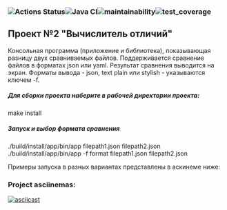 ### ![Actions Status](https://github.com/Evlit/java-project-71/actions/workflows/hexlet-check.yml/badge.svg)![Java CI](https://github.com/Evlit/java-project-71/actions/workflows/main.yml/badge.svg)![maintainability](https://api.codeclimate.com/v1/badges/34bdb06d58fb1c7cdc57/maintainability)![test_coverage](https://api.codeclimate.com/v1/badges/34bdb06d58fb1c7cdc57/test_coverage)

## **Проект №2 "Вычислитель отличий"**

Консольная программа (приложение и библиотека), показывающая разницу двух сравниваемых файлов.
Поддерживается сравнение файлов в форматах json или yaml.
Результат сравнения выводится на экран. Форматы вывода - json, text plain или stylish - указываются  ключем -f.
##### Для сборки проекта наберите в рабочей директории проекта: 
make install
##### Запуск и выбор формата сравнения
./build/install/app/bin/app filepath1.json filepath2.json
./build/install/app/bin/app -f format filepath1.json filepath2.json

Примеры запуска в разных вариантах представлены в аскинеме ниже:
### Project asciinemas:
[![asciicast](https://asciinema.org/a/670006.svg)](https://asciinema.org/a/670006)
